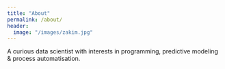 ```yaml
---
title: "About"
permalink: /about/
header:
  image: "/images/zakim.jpg"
---
```


A curious data scientist with interests in programming, predictive modeling & process automatisation. 
